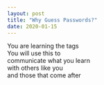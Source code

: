 ```yaml
---
layout: post
title: "Why Guess Passwords?"
date: 2020-01-15
---
```


You are learning the tags  
You will use this to  
communicate what you learn  
with others like you  
and those that come after  
